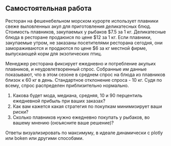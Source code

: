 ## Самостоятельная работа

Ресторан на фешенебельном морском курорте использует плавники свеже выловленных акул для приготовления деликатесных блюд.
Стоимость плавников, закупаемых у рыбаков $7.5 за 1 кг.
Деликатесные блюда в ресторане продаюися по цене $12 за 1 кг.
Если плавники, закупаемые утром, не заказаны посетителями ресторана сегодня, они замораживаются и продаются по цене $6 за кг местной фирме, 
выпускающей корм для экзотических птиц.

Менеджер ресторана фиксирует ежедневно и потребление акульих плавников, и неудовлетворенный спрос.
Собранные им данные показывают, что в этом сезоне в среднем спрос на блюда из плавников близок к 60 кг в день. Стандартное отклонение спроса - 10 кг. 
Судя по всему, спрос распределен приблизительно нормально.

1. Какова будет мода, медиана, средняя, 10 и 90 перцентиль ежедневной прибыль при ваших заказах?
2. Как вам кажется какая стратегия по покупкам минимизирует ваши риски?
3. Сколько плавников нужно ежедневно покупать у рыбаков, во вашему мнению (оюъясните ваше решение)?
   
Ответы визуализировать по максимуму, в идеале динамически с plotly или boken или другими способами.
